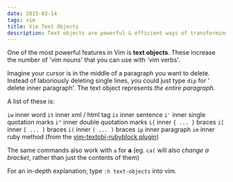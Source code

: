 ```yaml
---
date: 2015-03-14
tags: vim
title: Vim Text Objects
description: Text objects are powerful & efficient ways of transforming data in vim.
---
```


One of the most powerful features in Vim is **text objects**. These increase the number of 'vim nouns' that you can use with 'vim verbs'.

Imagine your cursor is in the middle of a paragraph you want to delete. Instead of laboriously deleting single lines, you could just type `dip` for ' delete inner paragraph'. The text object represents _the entire paragraph_.

A list of these is:

`iw` inner word
`it` inner xml / html tag
`is` inner sentence
`i'` inner single quotation marks
`i"` inner double quotation marks
`i{` inner `{ ... }` braces
`i[` inner `[ ... ]` braces
`i(` inner `( ... )` braces
`ip` inner paragraph
`im` inner ruby method (from the [vim-textobj-rubyblock plugin](https://github.com/nelstrom/vim-textobj-rubyblock))

The same commands also work with `a` for **a** (eg. `ca(` will also _change a bracket_, rather than just the contents of them)

For an in-depth explanation, type `:h text-objects` into vim.
